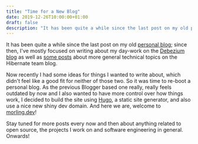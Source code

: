 ```yaml
---
title: "Time for a New Blog"
date: 2019-12-26T10:00:00+01:00
draft: false
description: "It has been quite a while since the last post on my old personal blog; since then, I’ve mostly focused on writing about my day-work on the Debezium blog as well as some posts about more general technical topics on the Hibernate team blog."
---
```


It has been quite a while since the last post on my old [personal blog](http://musingsofaprogrammingaddict.blogspot.com/);
since then, I've mostly focused on writing about my day-work on the [Debezium blog](https://debezium.io/blog/) as well as [some posts](https://in.relation.to/gunnar-morling/) about more general technical topics on the Hibernate team blog.

Now recently I had some ideas for things I wanted to write about, which didn't feel like a good fit for neither of those two.
So it was time to re-boot a personal blog.
As the previous Blogger based one really, really feels outdated by now and I also wanted to have more control over how things work, I decided to build the site using [Hugo](https://gohugo.io/), a static site generator, and also use a nice new shiny dev domain.
And here we are, welcome to [morling.dev](/)!

Stay tuned for more posts every now and then about anything related to open source, the projects I work on and software engineering in general.
Onwards!
